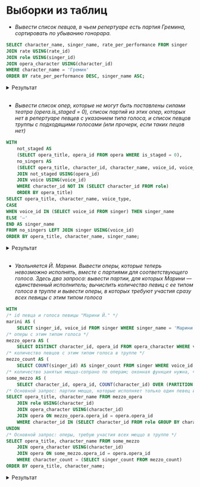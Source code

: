 # Выборки из таблиц
*   *Вывести список певцов, в чьем репертуаре есть партия Гремина, сортировать по убыванию гонорара.*
```sql
SELECT character_name, singer_name, rate_per_performance FROM singer
JOIN rate USING(rate_id)
JOIN role USING(singer_id)
JOIN opera_character USING(character_id)
WHERE character_name = 'Гремин'
ORDER BY rate_per_performance DESC, singer_name ASC;
```
<details>
    <summary>Результат</summary>
    <img src="selects/gremin.png">
</details><br>

*   *Вывести список опер, которые не могут быть поставлены силами театра (opera.is_staged = 0), список партий из этих опер, которых нет в репертуаре певцев с указанием типа голоса, и список певцов труппы с подходящими голосами (или прочерк, если таких пецов нет)*
```sql
WITH 
    not_staged AS 
    (SELECT opera_title, opera_id FROM opera WHERE is_staged = 0),
    no_singers AS 
    (SELECT opera_title, character_id, character_name, voice_id, voice_type FROM opera_character 
    JOIN not_staged USING(opera_id) 
    JOIN voice USING(voice_id) 
    WHERE character_id NOT IN (SELECT character_id FROM role) 
    ORDER BY opera_title)
SELECT opera_title, character_name, voice_type, 
CASE 
WHEN voice_id IN (SELECT voice_id FROM singer) THEN singer_name 
ELSE '—' 
END AS singer_name 
FROM no_singers LEFT JOIN singer USING(voice_id) 
ORDER BY opera_title, character_name, singer_name;
```
<details>
    <summary>Результат</summary>
    <img src="selects/non_staged_operas.png">
</details><br>

*   *Увольняется Й. Марини. Вывести оперы, которые теперь невозможно исполнять, вместе с партиями для соответствующего голоса. Здесь два запроса: вывести партии, для которых Марини — единственный исполнитель; вычислить количество певиц с ее типом голоса в труппе и вывести оперы, в которых требуют участия сразу всех певицы с этим типом голоса*
```sql
WITH 
/* id певца и голоса певицы "Марини Й." */
marini AS (
    SELECT singer_id, voice_id FROM singer WHERE singer_name = 'Марини Й.'), 
/* оперы с этим типом голоса */
mezzo_opera AS ( 
    SELECT DISTINCT character_id, opera_id FROM opera_character WHERE voice_id = (SELECT voice_id FROM marini)),
/* количество певцов с этим типом голоса в труппе */
mezzo_count AS (
    SELECT COUNT(singer_id) AS singer_count FROM singer WHERE voice_id = (SELECT voice_id FROM marini)),
/* количество занятых меццо-сопрано по операм; оконная функция нужна, чтобы сохранить названия всех партий */
some_mezzo AS (
    SELECT character_id, opera_id, COUNT(character_id) OVER (PARTITION BY opera_id) AS character_count FROM opera_character WHERE voice_id = (SELECT voice_id FROM marini))
/* Основной запрос: партии меццо, которые исполняет только один певец и это — Марини */
SELECT opera_title, character_name FROM mezzo_opera
    JOIN role USING(character_id)
    JOIN opera_character USING(character_id)
    JOIN opera ON mezzo_opera.opera_id = opera.opera_id
    WHERE character_id IN (SELECT character_id FROM role GROUP BY character_id HAVING COUNT(role_id) = 1) AND singer_id = (SELECT singer_id FROM marini)
UNION
/* Основной запрос: оперы, требую участия всех меццо в труппе */
SELECT opera_title, character_name FROM some_mezzo
    JOIN opera_character USING(character_id)
    JOIN opera ON some_mezzo.opera_id = opera.opera_id
    WHERE character_count = (SELECT singer_count FROM mezzo_count)
ORDER BY opera_title, character_name;
```
<details>
    <summary>Результат</summary>
    <img src="selects/without_marini.png">
</details><br>